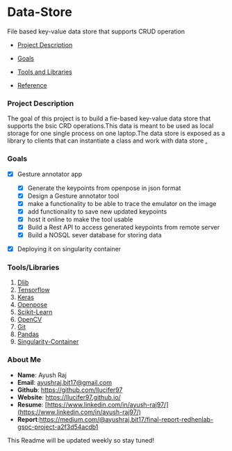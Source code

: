 # Data-Store
File based key-value data store that supports CRUD operation
- [Project Description](#project-description)
 - [Goals](#goals)
 - [Tools and Libraries](#tools/libraries)

 
 - [Reference](#reference)


### Project Description
The goal of this project is to build a fie-based key-value data store that supports the bsic CRD operations.This data is meant to be used as local storage for one single process on one laptop.The data store is exposed as a library to clients that can instantiate a class and work with data store [.](url-link)


### Goals
- [x] Gesture annotator app
  - [x] Generate the keypoints from openpose in json format
  - [x] Design a Gesture annotator tool
  - [x] make a functionality to be able to trace the emulator on the image
  - [x] add functionality to save new updated keypoints
  - [x] host it online to make the tool usable
  - [x] Build a Rest API to access generated keypoints from remote server
  - [x] Build a NOSQL sever database for storing data
- [x] Deploying it on singularity container


### Tools/Libraries
1. [Dlib](#dlib)
2. [Tensorflow](#tensorflow)
3. [Keras](#keras)
4. [Openpose](#openpose)
5. [Scikit-Learn](#Scikit-Learn)
6. [OpenCV](#OpenCV)
7. [Git](#Git)
8. [Pandas](#Pandas)
9. [Singularity-Container](#Singularity-Container)


### About Me

- **Name**: Ayush Raj
- **Email**: ayushraj.bit17@gmail.com
- **Github**: https://github.com/llucifer97
- **Website**: https://llucifer97.github.io/
- **Resume**: [https://www.linkedin.com/in/ayush-raj97/](https://www.linkedin.com/in/ayush-raj97/)
- **Report**:https://medium.com/@ayushraj.bit17/final-report-redhenlab-gsoc-project-a2f3d54acdb1

This Readme will be updated weekly so stay tuned!

